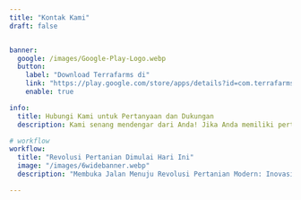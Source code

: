 ```yaml
---
title: "Kontak Kami"
draft: false


banner:
  google: /images/Google-Play-Logo.webp
  button:
    label: "Download Terrafarms di"
    link: "https://play.google.com/store/apps/details?id=com.terrafarms.terrafarms"
    enable: true

info:
  title: Hubungi Kami untuk Pertanyaan dan Dukungan
  description: Kami senang mendengar dari Anda! Jika Anda memiliki pertanyaan, masukan, atau membutuhkan bantuan teknis, tim kami siap membantu. Silakan hubungi kami melalui informasi kontak di bawah ini atau gunakan formulir ini untuk mengirim pesan kepada kami. Kami akan merespons secepat mungkin.

# workflow
workflow:
  title: "Revolusi Pertanian Dimulai Hari Ini"
  image: "/images/6widebanner.webp"
  description: "Membuka Jalan Menuju Revolusi Pertanian Modern: Inovasi dan Teknologi Masa Depan untuk Kemajuan Pertanian"

---
```

